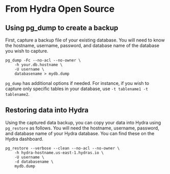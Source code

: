 # From Hydra Open Source

## Using pg\_dump to create a backup

First, capture a backup file of your existing database. You will need to know the hostname, username, password, and database name of the database you wish to capture.

```shell
pg_dump -Fc --no-acl --no-owner \
    -h your.db.hostname \
    -U username \
    databasename > mydb.dump
```

`pg_dump` has additional options if needed. For instance, if you wish to capture only specific tables in your database, use `-t tablename1 -t tablename2`.

## Restoring data into Hydra

Using the captured data backup, you can copy your data into Hydra using `pg_restore` as follows. You will need the hostname, username, password, and database name of your Hydra database. You can find these on the Hydra dashboard.

```shell
pg_restore --verbose --clean --no-acl --no-owner \
    -h hydra-hostname.us-east-1.hydras.io \
    -U username \
    -d databasename \
    mydb.dump
```
